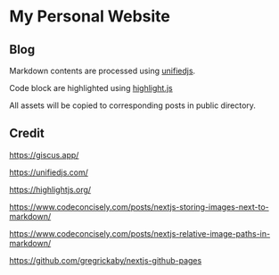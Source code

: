 # My Personal Website

## Blog

Markdown contents are processed using [unifiedjs](https://unifiedjs.com/).

Code block are highlighted using [highlight.js](https://highlightjs.org/)

All assets will be copied to corresponding posts in public directory.

## Credit

https://giscus.app/

https://unifiedjs.com/

https://highlightjs.org/

https://www.codeconcisely.com/posts/nextjs-storing-images-next-to-markdown/

https://www.codeconcisely.com/posts/nextjs-relative-image-paths-in-markdown/

https://github.com/gregrickaby/nextjs-github-pages
